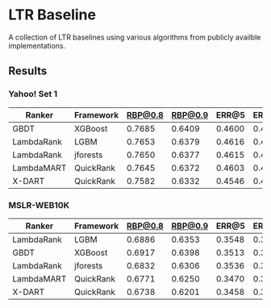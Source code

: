 
# LTR Baseline

A collection of LTR baselines using various algorithms from publicly availble implementations.

## Results

### Yahoo! Set 1

| Ranker     | Framework | RBP@0.8 | RBP@0.9 | ERR@5   | ERR@10  | ERR@20  | NDCG@5  | NDCG@10 | NDCG@20 |
|------------|-----------|---------|---------|---------|---------|---------|---------|---------|---------|
| GBDT       | XGBoost   | 0.7685  | 0.6409  | 0.4600  | 0.4745  | 0.4783  | 0.7439  | 0.7858  | 0.8272  |
| LambdaRank | LGBM      | 0.7653  | 0.6379  | 0.4616  | 0.4761  | 0.4799  | 0.7425  | 0.7845  | 0.8253  |
| LambdaRank | jforests  | 0.7650  | 0.6377  | 0.4615  | 0.4760  | 0.4798  | 0.7431  | 0.7842  | 0.8256  |
| LambdaMART | QuickRank | 0.7645  | 0.6372  | 0.4603  | 0.4749  | 0.4787  | 0.7408  | 0.7827  | 0.8237  |
| X-DART     | QuickRank | 0.7582  | 0.6332  | 0.4546  | 0.4695  | 0.4735  | 0.7237  | 0.7688  | 0.8124  |


### MSLR-WEB10K

| Ranker     | Framework | RBP@0.8 | RBP@0.9 | ERR@5   | ERR@10  | ERR@20  | NDCG@5  | NDCG@10 | NDCG@20 |
|------------|-----------|---------|---------|---------|---------|---------|---------|---------|---------|
| LambdaRank | LGBM      | 0.6886  | 0.6353  | 0.3548  | 0.3735  | 0.3815  | 0.4724  | 0.4913  | 0.5225  |
| GBDT       | XGBoost   | 0.6917  | 0.6398  | 0.3513  | 0.3702  | 0.3784  | 0.4694  | 0.4893  | 0.5213  |
| LambdaRank | jforests  | 0.6832  | 0.6306  | 0.3536  | 0.3724  | 0.3804  | 0.4672  | 0.4865  | 0.5180  |
| LambdaMART | QuickRank | 0.6771  | 0.6250  | 0.3470  | 0.3663  | 0.3745  | 0.4582  | 0.4782  | 0.5102  |
| X-DART     | QuickRank | 0.6738  | 0.6201  | 0.3458  | 0.3647  | 0.3729  | 0.4552  | 0.4721  | 0.5023  |
